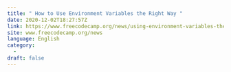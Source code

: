 ```yaml
---
title: " How to Use Environment Variables the Right Way "
date: 2020-12-02T18:27:57Z
link: https://www.freecodecamp.org/news/using-environment-variables-the-right-way/?utm_medium=RSS&utm_source=news.12bit.vn
site: www.freecodecamp.org/news
language: English
category:
  -   
draft: false
---
```

